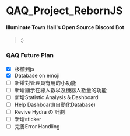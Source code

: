 # QAQ_Project_RebornJS

#### Illuminate Town Hall's Open Source Discord Bot



>:) 

### QAQ Future Plan
- [x] 移植到js
- [x] Database on emoji
- [ ] 新增對管理員有用的小功能
- [ ] 新增顯示在線人數以及機器人數量的功能
- [ ] 新增Statistic Analysis & Dashboard
- [ ] Help Dashboard(自動化Database)
- [ ] Revive Hydra の 計劃
- [ ] 新增sticker
- [ ] 完善Error Handling
